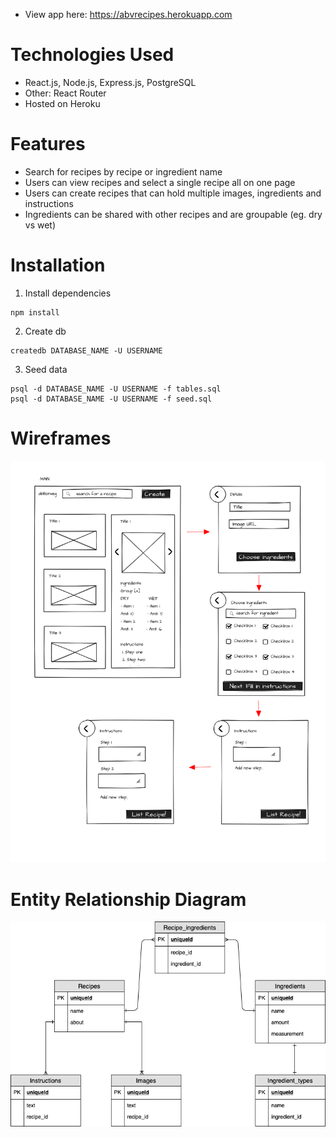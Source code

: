 - View app here: https://abvrecipes.herokuapp.com

# Technologies Used
- React.js, Node.js, Express.js, PostgreSQL
- Other: React Router
- Hosted on Heroku

# Features
- Search for recipes by recipe or ingredient name
- Users can view recipes and select a single recipe all on one page
- Users can create recipes that can hold multiple images, ingredients and instructions
- Ingredients can be shared with other recipes and are groupable (eg. dry vs wet)

# Installation
1. Install dependencies
``` 
npm install
```
2. Create db
```
createdb DATABASE_NAME -U USERNAME
```
3. Seed data
```
psql -d DATABASE_NAME -U USERNAME -f tables.sql
psql -d DATABASE_NAME -U USERNAME -f seed.sql
```

# Wireframes
![alt_text](https://github.com/wilfredloh/abv-recipes/blob/master/wire.png)

# Entity Relationship Diagram
![alt_text](https://github.com/wilfredloh/abv-recipes/blob/master/erd.png)

